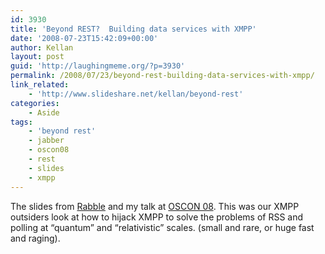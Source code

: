 ```yaml
---
id: 3930
title: 'Beyond REST?  Building data services with XMPP'
date: '2008-07-23T15:42:09+00:00'
author: Kellan
layout: post
guid: 'http://laughingmeme.org/?p=3930'
permalink: /2008/07/23/beyond-rest-building-data-services-with-xmpp/
link_related:
    - 'http://www.slideshare.net/kellan/beyond-rest'
categories:
    - Aside
tags:
    - 'beyond rest'
    - jabber
    - oscon08
    - rest
    - slides
    - xmpp
---
```


The slides from [Rabble](http://anarchogeek.com) and my talk at [OSCON 08](http://en.oreilly.com/oscon2008/). This was our XMPP outsiders look at how to hijack XMPP to solve the problems of RSS and polling at “quantum” and “relativistic” scales. (small and rare, or huge fast and raging).
